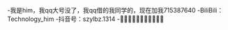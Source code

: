 -我是him，我qq大号没了，我qq借的我同学的，现在加我715387640
-BiliBili：Technology_him
-抖音号：szylbz.1314
-🤞🤞🤞🤞🤞🤞🤞🤞🤞🤞🤞

<!---
我恨螺丝和白日呐，我技术不是很好，一堆屎山代码，会python，Java也会点但不多
--->
